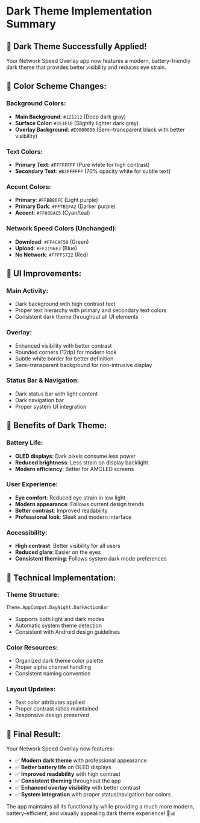 # Dark Theme Implementation Summary

## 🌙 **Dark Theme Successfully Applied!**

Your Network Speed Overlay app now features a modern, battery-friendly dark theme that provides better visibility and reduces eye strain.

## 🎨 **Color Scheme Changes:**

### **Background Colors:**
- **Main Background**: `#121212` (Deep dark gray)
- **Surface Color**: `#1E1E1E` (Slightly lighter dark gray)
- **Overlay Background**: `#E0000000` (Semi-transparent black with better visibility)

### **Text Colors:**
- **Primary Text**: `#FFFFFFFF` (Pure white for high contrast)
- **Secondary Text**: `#B3FFFFFF` (70% opacity white for subtle text)

### **Accent Colors:**
- **Primary**: `#FFBB86FC` (Light purple)
- **Primary Dark**: `#FF7B1FA2` (Darker purple)
- **Accent**: `#FF03DAC5` (Cyan/teal)

### **Network Speed Colors (Unchanged):**
- **Download**: `#FF4CAF50` (Green)
- **Upload**: `#FF2196F3` (Blue)
- **No Network**: `#FFFF5722` (Red)

## 🔧 **UI Improvements:**

### **Main Activity:**
- Dark background with high contrast text
- Proper text hierarchy with primary and secondary text colors
- Consistent dark theme throughout all UI elements

### **Overlay:**
- Enhanced visibility with better contrast
- Rounded corners (12dp) for modern look
- Subtle white border for better definition
- Semi-transparent background for non-intrusive display

### **Status Bar & Navigation:**
- Dark status bar with light content
- Dark navigation bar
- Proper system UI integration

## 📱 **Benefits of Dark Theme:**

### **Battery Life:**
- **OLED displays**: Dark pixels consume less power
- **Reduced brightness**: Less strain on display backlight
- **Modern efficiency**: Better for AMOLED screens

### **User Experience:**
- **Eye comfort**: Reduced eye strain in low light
- **Modern appearance**: Follows current design trends
- **Better contrast**: Improved readability
- **Professional look**: Sleek and modern interface

### **Accessibility:**
- **High contrast**: Better visibility for all users
- **Reduced glare**: Easier on the eyes
- **Consistent theming**: Follows system dark mode preferences

## 🎯 **Technical Implementation:**

### **Theme Structure:**
```xml
Theme.AppCompat.DayNight.DarkActionBar
```
- Supports both light and dark modes
- Automatic system theme detection
- Consistent with Android design guidelines

### **Color Resources:**
- Organized dark theme color palette
- Proper alpha channel handling
- Consistent naming convention

### **Layout Updates:**
- Text color attributes applied
- Proper contrast ratios maintained
- Responsive design preserved

## 🚀 **Final Result:**

Your Network Speed Overlay now features:
- ✅ **Modern dark theme** with professional appearance
- ✅ **Better battery life** on OLED displays
- ✅ **Improved readability** with high contrast
- ✅ **Consistent theming** throughout the app
- ✅ **Enhanced overlay visibility** with better contrast
- ✅ **System integration** with proper status/navigation bar colors

The app maintains all its functionality while providing a much more modern, battery-efficient, and visually appealing dark theme experience! 🌙📊
